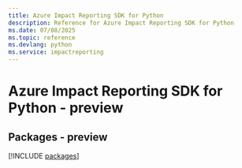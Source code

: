```yaml
---
title: Azure Impact Reporting SDK for Python
description: Reference for Azure Impact Reporting SDK for Python
ms.date: 07/08/2025
ms.topic: reference
ms.devlang: python
ms.service: impactreporting
---
```

# Azure Impact Reporting SDK for Python - preview
## Packages - preview
[!INCLUDE [packages](impact-reporting-index.md)]